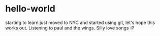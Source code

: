 # hello-world
starting to learn
just moved to NYC and started using git, let's hope this works out. Listening to paul and the wings. Silly love songs :P
